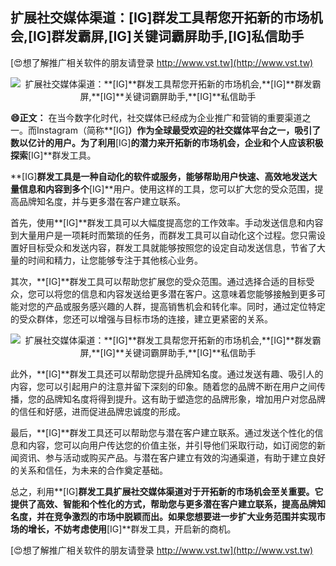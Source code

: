 ## **扩展社交媒体渠道：**[IG]**群发工具帮您开拓新的市场机会,**[IG]**群发霸屏,**[IG]**关键词霸屏助手,**[IG]**私信助手**

[😍想了解推广相关软件的朋友请登录 http://www.vst.tw](http://www.vst.tw)

 <center><img src="https://vst.tw/MP4/tuiguang/png/2.png" alt="扩展社交媒体渠道：**[IG]**群发工具帮您开拓新的市场机会,**[IG]**群发霸屏,**[IG]**关键词霸屏助手,**[IG]**私信助手"></center>

**😄正文：**
在当今数字化时代，社交媒体已经成为企业推广和营销的重要渠道之一。而Instagram（简称**[IG]**）作为全球最受欢迎的社交媒体平台之一，吸引了数以亿计的用户。为了利用**[IG]**的潜力来开拓新的市场机会，企业和个人应该积极探索**[IG]**群发工具。

**[IG]**群发工具是一种自动化的软件或服务，能够帮助用户快速、高效地发送大量信息和内容到多个**[IG]**用户。使用这样的工具，您可以扩大您的受众范围，提高品牌知名度，并与更多潜在客户建立联系。

首先，使用**[IG]**群发工具可以大幅度提高您的工作效率。手动发送信息和内容到大量用户是一项耗时而繁琐的任务，而群发工具可以自动化这个过程。您只需设置好目标受众和发送内容，群发工具就能够按照您的设定自动发送信息，节省了大量的时间和精力，让您能够专注于其他核心业务。

其次，**[IG]**群发工具可以帮助您扩展您的受众范围。通过选择合适的目标受众，您可以将您的信息和内容发送给更多潜在客户。这意味着您能够接触到更多可能对您的产品或服务感兴趣的人群，提高销售机会和转化率。同时，通过定位特定的受众群体，您还可以增强与目标市场的连接，建立更紧密的关系。

 <center><img src="https://vst.tw/MP4/tuiguang/png/2.png" alt="扩展社交媒体渠道：**[IG]**群发工具帮您开拓新的市场机会,**[IG]**群发霸屏,**[IG]**关键词霸屏助手,**[IG]**私信助手"></center>

此外，**[IG]**群发工具还可以帮助您提升品牌知名度。通过发送有趣、吸引人的内容，您可以引起用户的注意并留下深刻的印象。随着您的品牌不断在用户之间传播，您的品牌知名度将得到提升。这有助于塑造您的品牌形象，增加用户对您品牌的信任和好感，进而促进品牌忠诚度的形成。

最后，**[IG]**群发工具还可以帮助您与潜在客户建立联系。通过发送个性化的信息和内容，您可以向用户传达您的价值主张，并引导他们采取行动，如订阅您的新闻资讯、参与活动或购买产品。与潜在客户建立有效的沟通渠道，有助于建立良好的关系和信任，为未来的合作奠定基础。

总之，利用**[IG]**群发工具扩展社交媒体渠道对于开拓新的市场机会至关重要。它提供了高效、智能和个性化的方式，帮助您与更多潜在客户建立联系，提高品牌知名度，并在竞争激烈的市场中脱颖而出。如果您想要进一步扩大业务范围并实现市场的增长，不妨考虑使用**[IG]**群发工具，开启新的商机。

[😍想了解推广相关软件的朋友请登录 http://www.vst.tw](http://www.vst.tw)



